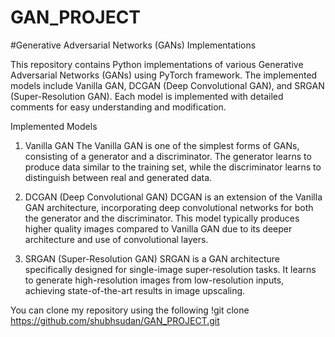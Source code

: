 # GAN_PROJECT
#Generative Adversarial Networks (GANs) Implementations

This repository contains Python implementations of various Generative Adversarial Networks (GANs) using PyTorch framework. The implemented models include Vanilla GAN, DCGAN (Deep Convolutional GAN), and SRGAN (Super-Resolution GAN). Each model is implemented with detailed comments for easy understanding and modification.

Implemented Models

1. Vanilla GAN
The Vanilla GAN is one of the simplest forms of GANs, consisting of a generator and a discriminator. The generator learns to produce data similar to the training set, while the discriminator learns to distinguish between real and generated data.

2. DCGAN (Deep Convolutional GAN)
DCGAN is an extension of the Vanilla GAN architecture, incorporating deep convolutional networks for both the generator and the discriminator. This model typically produces higher quality images compared to Vanilla GAN due to its deeper architecture and use of convolutional layers.

3. SRGAN (Super-Resolution GAN)
SRGAN is a GAN architecture specifically designed for single-image super-resolution tasks. It learns to generate high-resolution images from low-resolution inputs, achieving state-of-the-art results in image upscaling.


You can clone my repository using the following 
!git clone https://github.com/shubhsudan/GAN_PROJECT.git
